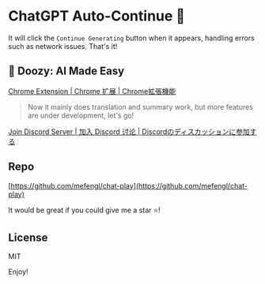 # ChatGPT Auto-Continue 🔄

It will click the `Continue Generating` button when it appears, handling errors such as network issues. That's it!

## 🦜 Doozy: AI Made Easy

[Chrome Extension | Chrome 扩展 | Chrome拡張機能](https://chromewebstore.google.com/detail/doozy-ai-made-easy/okifoaikfmpfcamplcfjkpdnhfodpkil)
> Now it mainly does translation and summary work, but more features are under development, let's go!

[Join Discord Server | 加入 Discord 讨论 | Discordのディスカッションに参加する](https://discord.gg/pwTKpnc2sF)

## Repo

[https://github.com/mefengl/chat-play](https://github.com/mefengl/chat-play)

It would be great if you could give me a star ⭐️!

## License

MIT

Enjoy!
